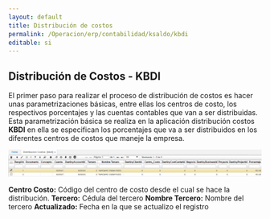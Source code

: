 ```yaml
---
layout: default
title: Distribución de costos
permalink: /Operacion/erp/contabilidad/ksaldo/kbdi
editable: si
---
```


## Distribución de Costos - KBDI

El primer paso para realizar el proceso de distribución de costos es hacer unas parametrizaciones básicas, entre ellas los centros de costo, los respectivos porcentajes y las cuentas contables que van a ser distribuidas. Esta parametrización básica se realiza en la aplicación distribución costos **KBDI** en ella se especifican los porcentajes que va a ser distribuidos en los diferentes centros de costos que maneje la empresa.

![](kbdi.png)

**Centro Costo:** Código del centro de costo desde el cual se hace la distribución.
**Tercero:** Cédula del tercero
**Nombre Tercero:** Nombre del tercero
**Actualizado:** Fecha en la que se actualizo el registro



